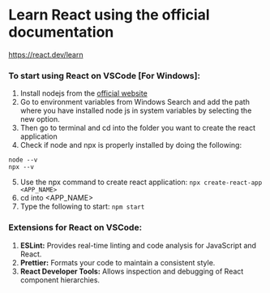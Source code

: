 # Learn React using the official documentation
https://react.dev/learn

### To start using React on VSCode [For Windows]:
1. Install nodejs from the [official website](https://nodejs.org/en/download)
2. Go to environment variables from Windows Search and add the path where you have installed node js in system variables by selecting the new option.
3. Then go to terminal and cd into the folder you want to create the react application
4. Check if node and npx is properly installed by doing the following:
```
node --v
npx --v
```
5. Use the npx command to create react application: ```npx create-react-app <APP_NAME>```
6. cd into <APP_NAME>
7. Type the following to start: ```npm start```

### Extensions for React on VSCode:

1. **ESLint:** Provides real-time linting and code analysis for JavaScript and React.
2. **Prettier:** Formats your code to maintain a consistent style.
3. **React Developer Tools:** Allows inspection and debugging of React component hierarchies.
